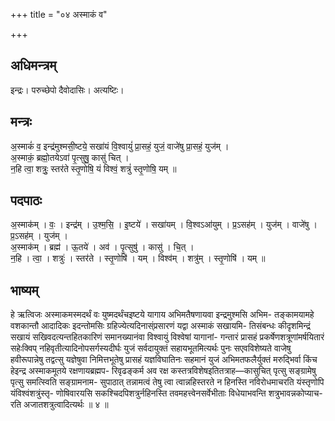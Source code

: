 +++
title = "०४ अस्माकं व"

+++
## अधिमन्त्रम्
इन्द्रः। परुच्छेपो दैवोदासिः। अत्यष्टिः।

## मन्त्रः
अ॒स्माकं॑ व॒ इन्द्र॑मुश्मसी॒ष्टये॒ सखा॑यं वि॒श्वायुं॑ प्रा॒सहं॒ युजं॒ वाजे॑षु प्रा॒सहं॒ युज॑म् ।  
अ॒स्माकं॒ ब्रह्मो॒तयेऽवा॑ पृ॒त्सुषु॒ कासु॑ चित् ।  
न॒हि त्वा॒ शत्रुः॒ स्तर॑ते स्तृ॒णोषि॒ यं विश्वं॒ शत्रुं॑ स्तृ॒णोषि॒ यम् ॥

## पदपाठः
अ॒स्माक॑म् । वः॒ । इन्द्र॑म् । उ॒श्म॒सि॒ । इ॒ष्टये॑ । सखा॑यम् । वि॒श्वऽआ॑युम् । प्र॒ऽसह॑म् । युज॑म् । वाजे॑षु । प्र॒ऽसह॑म् । युज॑म् ।  
अ॒स्माक॑म् । ब्रह्म॑ । ऊ॒तये॑ । अव॑ । पृ॒त्सुषु॑ । कासु॑ । चि॒त् ।  
न॒हि । त्वा॒ । शत्रुः॑ । स्तर॑ते । स्तृ॒णोषि॑ । यम् । विश्व॑म् । शत्रु॑म् । स्तृ॒णोषि॑ । यम् ॥

## भाष्यम्
हे ऋत्विजः अस्माकमस्मदर्थं वः युष्मदर्थंचइष्टये यागाय अभिमतैषणायवा इन्द्रमुश्मसि अभिम- तङ्कामयामहे वशकान्तौ आदादिकः इदन्तोमसिः ग्रहिज्येत्यदिनास्ंप्रसारणं यद्वा अस्माकं सखायमि- तिसंबन्धः कीदृशमिन्द्रं सखायं सखिवदत्यन्तहितकारिणं समानख्यानंवा विश्वायुं विश्वेषां यागानां- गन्तारं प्रासहं प्रकर्षेणशत्रूणांमर्षयितारं सहेःक्विप् नहिवृतीत्यादिनोपसर्गस्यदीर्घः युजं सर्वदायुक्तं सहायभूतमित्यर्थः पुनः सएवविशेष्यते वाजेषु हवीरूपान्नेषु तद्वत्सु यज्ञेषुवा निमित्तभूतेषु प्रासहं यज्ञविघातिनः सहमानं युजं अभिमतफलैर्युक्तं मरुद्भिर्वा किंच हेइन्द्र अस्माकमूतये रक्षणायब्रह्मप- रिवृढङ्कर्म अव रक्ष कस्तत्रविशेषइतितत्राह—कासुचित् पृत्सु सङ्ग्रामेषु पृत्सु समत्स्विति सङ्ग्रामनाम- सुपाठात् तन्नामत्वं तेषु त्वा त्वान्नहिस्तरते न हिनस्ति नविरोधमाचरति यंस्तृणोपि यंविश्वंशत्रुंस्तृ- णोषिवारयसि सकश्चिदपिशत्रुर्नहिनस्ति तवमहत्त्वेनसर्वेभीताः विधेयाभवन्ति शत्रुभावन्नकोप्याच- रति अजातशत्रुत्वादित्यर्थः ॥ ४ ॥